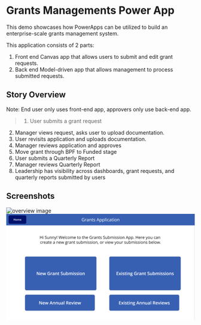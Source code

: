 # Grants Managements Power App

This demo showcases how PowerApps can be utilized to build an enterprise-scale grants management system. 

This application consists of 2 parts: 
1. Front end Canvas app that allows users to submit and edit grant requests.
2. Back end Model-driven app that allows management to process submitted requests.

## Story Overview 
Note: End user only uses front-end app, approvers only use back-end app.
>1. User submits a grant request
2. Manager views request, asks user to upload documentation.
3. User revisits application and uploads documentation.
4. Manager reviews application and approves 
5. Move grant through BPF to Funded stage
6. User submits a Quarterly Report
7. Manager reviews Quarterly Report
8. Leadership has visibility across dashboards, grant requests, and quarterly reports submitted by users 

## Screenshots
![overview image](screenshots/model_driven_dashboard)
![overview image](screenshots/canvas_home.PNG)

